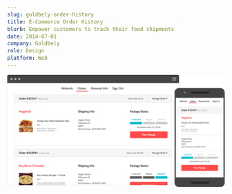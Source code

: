 ```yaml
---
slug: goldbely-order-history
title: E-Commerce Order History
blurb: Empower customers to track their food shipments
date: 2014-07-01
company: Goldbely
role: Design
platform: Web
---
```


<div class='sampleImage'>
  <img src='sample.png' alt='E-Commerce checkout' />
</div>
